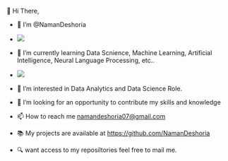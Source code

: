 

  👋 Hi There,
- 👤 I’m @NamanDeshoria

- <img src ="https://miro.medium.com/v2/resize:fit:4800/format:webp/1*Urc28sbnORGOW5oyohQ06g.gif?raw=true">
- 🌱 I’m currently learning Data Scnience, Machine Learning, Artificial Intelligence, Neural Language Processing, etc..
- <img src = "https://frogdesign.nyc3.cdn.digitaloceanspaces.com/wp-content/uploads/2020/08/04192430/AI_designing-with-data.gif">
-  💞️ I’m interested in Data Analytics and Data Science Role.
- 👀 I’m looking for an opportunity to contribute my skills and knowledge
- 📫 How to reach me namandeshoria07@gmail.com
- 📚 My projects are available at https://github.com/NamanDeshoria
- 🔍 want access to my reposiltories feel free to mail me.

